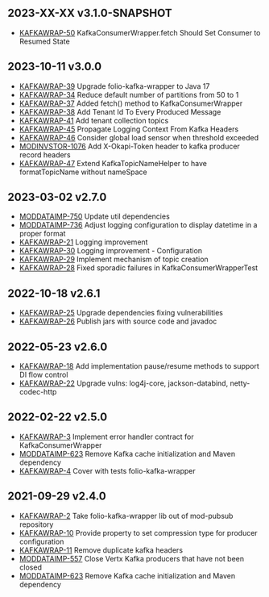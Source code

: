 ## 2023-XX-XX v3.1.0-SNAPSHOT
* [KAFKAWRAP-50](https://issues.folio.org/browse/KAFKAWRAP-50) KafkaConsumerWrapper.fetch Should Set Consumer to Resumed State

## 2023-10-11 v3.0.0
* [KAFKAWRAP-39](https://issues.folio.org/browse/KAFKAWRAP-39) Upgrade folio-kafka-wrapper to Java 17
* [KAFKAWRAP-34](https://issues.folio.org/browse/KAFKAWRAP-34) Reduce default number of partitions from 50 to 1
* [KAFKAWRAP-37](https://issues.folio.org/browse/KAFKAWRAP-37) Added fetch() method to KafkaConsumerWrapper
* [KAFKAWRAP-38](https://issues.folio.org/browse/KAFKAWRAP-38) Add Tenant Id To Every Produced Message
* [KAFKAWRAP-41](https://issues.folio.org/browse/KAFKAWRAP-41) Add tenant collection topics
* [KAFKAWRAP-45](https://issues.folio.org/browse/KAFKAWRAP-45) Propagate Logging Context From Kafka Headers
* [KAFKAWRAP-46](https://issues.folio.org/browse/KAFKAWRAP-46) Consider global load sensor when threshold exceeded
* [MODINVSTOR-1076](https://issues.folio.org/browse/MODINVSTOR-1076) Add X-Okapi-Token header to kafka producer record headers
* [KAFKAWRAP-47](https://issues.folio.org/browse/KAFKAWRAP-47) Extend KafkaTopicNameHelper to have formatTopicName without nameSpace

## 2023-03-02 v2.7.0
* [MODDATAIMP-750](https://issues.folio.org/browse/MODDATAIMP-750) Update util dependencies
* [MODDATAIMP-736](https://issues.folio.org/browse/MODDATAIMP-736) Adjust logging configuration to display datetime in a proper format
* [KAFKAWRAP-21](https://issues.folio.org/browse/KAFKAWRAP-21) Logging improvement
* [KAFKAWRAP-30](https://issues.folio.org/browse/KAFKAWRAP-30) Logging improvement - Configuration
* [KAFKAWRAP-29](https://issues.folio.org/browse/KAFKAWRAP-29) Implement mechanism of topic creation
* [KAFKAWRAP-28](https://issues.folio.org/browse/KAFKAWRAP-28) Fixed sporadic failures in KafkaConsumerWrapperTest

## 2022-10-18 v2.6.1
* [KAFKAWRAP-25](https://issues.folio.org/browse/KAFKAWRAP-25) Upgrade dependencies fixing vulnerabilities
* [KAFKAWRAP-26](https://issues.folio.org/browse/KAFKAWRAP-26) Publish jars with source code and javadoc

## 2022-05-23 v2.6.0
* [KAFKAWRAP-18](https://issues.folio.org/browse/KAFKAWRAP-18) Add implementation pause/resume methods to support DI flow control
* [KAFKAWRAP-22](https://issues.folio.org/browse/KAFKAWRAP-22) Upgrade vulns: log4j-core, jackson-databind, netty-codec-http

## 2022-02-22 v2.5.0
* [KAFKAWRAP-3](https://issues.folio.org/browse/KAFKAWRAP-3) Implement error handler contract for KafkaConsumerWrapper
* [MODDATAIMP-623](https://issues.folio.org/browse/MODDATAIMP-623) Remove Kafka cache initialization and Maven dependency
* [KAFKAWRAP-4](https://issues.folio.org/browse/KAFKAWRAP-4) Cover with tests folio-kafka-wrapper

## 2021-09-29 v2.4.0
* [KAFKAWRAP-2](https://issues.folio.org/browse/KAFKAWRAP-2) Take folio-kafka-wrapper lib out of mod-pubsub repository
* [KAFKAWRAP-10](https://issues.folio.org/browse/KAFKAWRAP-10) Provide property to set compression type for producer configuration
* [KAFKAWRAP-11](https://issues.folio.org/browse/KAFKAWRAP-11) Remove duplicate kafka headers
* [MODDATAIMP-557](https://issues.folio.org/browse/MODDATAIMP-557) Close Vertx Kafka producers that have not been closed
* [MODDATAIMP-623](https://issues.folio.org/browse/MODDATAIMP-623) Remove Kafka cache initialization and Maven dependency
